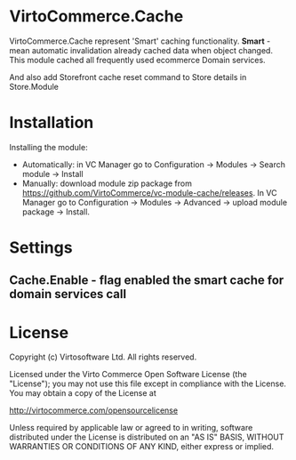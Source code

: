# VirtoCommerce.Cache
VirtoCommerce.Cache represent 'Smart' caching functionality. **Smart** -  mean automatic invalidation already cached data when  object  changed. This module cached all frequently used ecommerce Domain services.

And also add Storefront cache reset command to Store details in Store.Module



# Installation
Installing the module:
* Automatically: in VC Manager go to Configuration -> Modules -> Search module -> Install
* Manually: download module zip package from https://github.com/VirtoCommerce/vc-module-cache/releases. In VC Manager go to Configuration -> Modules -> Advanced -> upload module package -> Install.

# Settings
## Cache.Enable - flag enabled the smart cache for domain services call

# License
Copyright (c) Virtosoftware Ltd.  All rights reserved.

Licensed under the Virto Commerce Open Software License (the "License"); you
may not use this file except in compliance with the License. You may
obtain a copy of the License at

http://virtocommerce.com/opensourcelicense

Unless required by applicable law or agreed to in writing, software
distributed under the License is distributed on an "AS IS" BASIS,
WITHOUT WARRANTIES OR CONDITIONS OF ANY KIND, either express or
implied.
